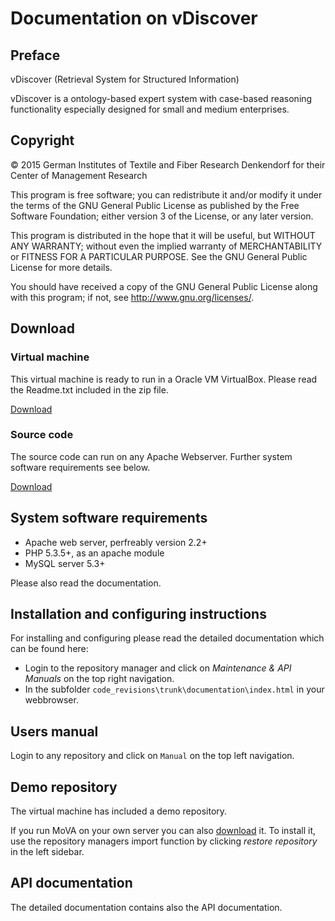 Documentation on vDiscover
==========================

Preface
-------
vDiscover (Retrieval System for Structured Information)

vDiscover is a ontology-based expert system with case-based reasoning functionality especially 
designed for small and medium enterprises.

Copyright
---------

© 2015 German Institutes of Textile and Fiber Research Denkendorf for their Center of Management Research

This program is free software; you can redistribute it and/or modify it under the 
terms of the GNU General Public License as published by the Free Software
Foundation; either version 3 of the License, or any later version.

This program is distributed in the hope that it will be useful, but WITHOUT ANY
WARRANTY; without even the implied warranty of MERCHANTABILITY or FITNESS FOR A
PARTICULAR PURPOSE. See the GNU General Public License for more details.

You should have received a copy of the GNU General Public License along with this 
program; if not, see <http://www.gnu.org/licenses/>.

Download
--------

### Virtual machine

This virtual machine is ready to run in a Oracle VM VirtualBox. Please read the Readme.txt included in the zip file.

[Download](ftp://repo.nimbus-ware.com/fitman_mova_2.0.1982_vbox.zip)

### Source code

The source code can run on any Apache Webserver. Further system software requirements see below.

[Download](https://sourceforge.net/projects/vdiscover/files/)

System software requirements
----------------------------

*   Apache web server, perfreably version 2.2+
*   PHP 5.3.5+, as an apache module
*   MySQL server 5.3+

Please also read the documentation.

Installation and configuring instructions
-----------------------------------------

For installing and configuring please read the detailed documentation which can be found here:

*   Login to the repository manager and click on _Maintenance & API Manuals_ on the top right navigation.
*   In the subfolder `code_revisions\trunk\documentation\index.html` in your webbrowser.

Users manual
------------

Login to any repository and click on `Manual` on the top left navigation.

Demo repository
---------------

The virtual machine has included a demo repository.

If you run MoVA on your own server you can also [download](https://sourceforge.net/projects/vdiscover/files/) it. To install it, use the repository managers import function by clicking _restore repository_ in the left sidebar.

API documentation
-----------------

The detailed documentation contains also the API documentation.
